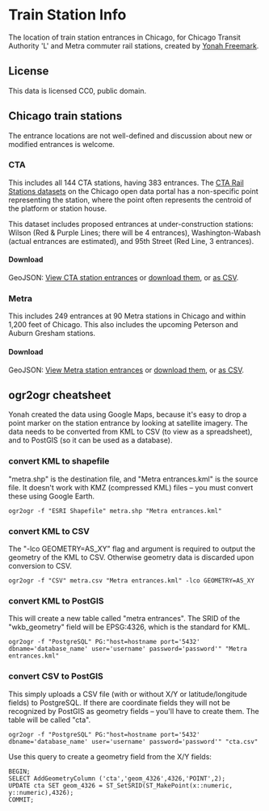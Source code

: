 # Train Station Info

The location of train station entrances in Chicago, for Chicago Transit Authority 'L' and Metra commuter rail stations, created by [Yonah Freemark](http://www.thetransportpolitic.com). 

## License

This data is licensed CC0, public domain. 

## Chicago train stations

The entrance locations are not well-defined and discussion about new or modified entrances is welcome. 

### CTA

This includes all 144 CTA stations, having 383 entrances. The [CTA Rail Stations datasets](https://data.cityofchicago.org/browse?q=cta%20rail%20stations&sortBy=relevance) on the Chicago open data portal has a non-specific point representing the station, where the point often represents the centroid of the platform or station house. 

This dataset includes proposed entrances at under-construction stations: Wilson (Red & Purple Lines; there will be 4 entrances), Washington-Wabash (actual entrances are estimated), and 95th Street (Red Line, 3 entrances).

#### Download
GeoJSON: [View CTA station entrances](https://github.com/ChicagoCityscape/tod-data/blob/master/stations_cta/cta_entrances.json) or [download them](https://github.com/ChicagoCityscape/tod-data/raw/master/stations_cta/cta_entrances.json), or [as CSV](https://github.com/ChicagoCityscape/tod-data/blob/master/stations_cta/cta.csv).

### Metra

This includes 249 entrances at 90 Metra stations in Chicago and within 1,200 feet of Chicago. This also includes the upcoming Peterson and Auburn Gresham stations.

#### Download
GeoJSON: [View Metra station entrances](https://github.com/ChicagoCityscape/tod-data/blob/master/stations_metra/metra_entrances.json) or [download them](https://github.com/ChicagoCityscape/tod-data/raw/master/stations_metra/metra_entrances.json), or [as CSV](https://github.com/ChicagoCityscape/tod-data/blob/master/stations_metra/metra.csv).

## ogr2ogr cheatsheet

Yonah created the data using Google Maps, because it's easy to drop a point marker on the station entrance by looking at satellite imagery. The data needs to be converted from KML to CSV (to view as a spreadsheet), and to PostGIS (so it can be used as a database). 

### convert KML to shapefile
"metra.shp" is the destination file, and "Metra entrances.kml" is the source file. It doesn't work with KMZ (compressed KML) files – you must convert these using Google Earth. 

````
ogr2ogr -f "ESRI Shapefile" metra.shp "Metra entrances.kml"
````

### convert KML to CSV
The "-lco GEOMETRY=AS_XY" flag and argument is required to output the geometry of the KML to CSV. Otherwise geometry data is discarded upon conversion to CSV. 

````
ogr2ogr -f "CSV" metra.csv "Metra entrances.kml" -lco GEOMETRY=AS_XY
````

### convert KML to PostGIS
This will create a new table called "metra entrances". The SRID of the "wkb_geometry" field will be EPSG:4326, which is the standard for KML. 
````
ogr2ogr -f "PostgreSQL" PG:"host=hostname port='5432' dbname='database_name' user='username' password='password'" "Metra entrances.kml"
````

### convert CSV to PostGIS
This simply uploads a CSV file (with or without X/Y or latitude/longitude fields) to PostgreSQL. If there are coordinate fields they will not be recognized by PostGIS as geometry fields – you'll have to create them. The table will be called "cta". 
````
ogr2ogr -f "PostgreSQL" PG:"host=hostname port='5432' dbname='database_name' user='username' password='password'" "cta.csv"
````
Use this query to create a geometry field from the X/Y fields:
````
BEGIN;
SELECT AddGeometryColumn ('cta','geom_4326',4326,'POINT',2);
UPDATE cta SET geom_4326 = ST_SetSRID(ST_MakePoint(x::numeric, y::numeric),4326);
COMMIT;
````